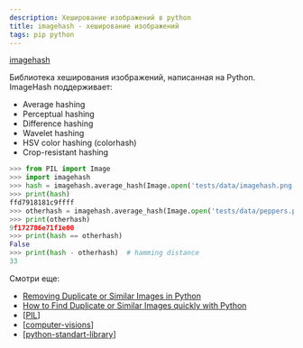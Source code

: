 ```yaml
---
description: Хеширование изображений в python
title: imagehash - хеширование изображений
tags: pip python
---
```

[imagehash](https://github.com/JohannesBuchner/imagehash)

Библиотека хеширования изображений, написанная на Python. ImageHash поддерживает:

- Average hashing
- Perceptual hashing
- Difference hashing
- Wavelet hashing
- HSV color hashing (colorhash)
- Crop-resistant hashing

```python
>>> from PIL import Image
>>> import imagehash
>>> hash = imagehash.average_hash(Image.open('tests/data/imagehash.png'))
>>> print(hash)
ffd7918181c9ffff
>>> otherhash = imagehash.average_hash(Image.open('tests/data/peppers.png'))
>>> print(otherhash)
9f172786e71f1e00
>>> print(hash == otherhash)
False
>>> print(hash - otherhash)  # hamming distance
33
```

Смотри еще:

- [Removing Duplicate or Similar Images in Python](https://towardsdatascience.com/removing-duplicate-or-similar-images-in-python-93d447c1c3eb)
- [How to Find Duplicate or Similar Images quickly with Python](https://medium.com/@somilshah112/how-to-find-duplicate-or-similar-images-quickly-with-python-2d636af9452f)
- [[PIL]]
- [[computer-visions]]
- [[python-standart-library]]

[//begin]: # "Autogenerated link references for markdown compatibility"
[PIL]: PIL "Pillow - обработка изображений"
[computer-visions]: ../lists/computer-visions "Computer visions"
[python-standart-library]: ../lists/python-standart-library "Стандартная библиотека python и полезные ресурсы"
[//end]: # "Autogenerated link references"